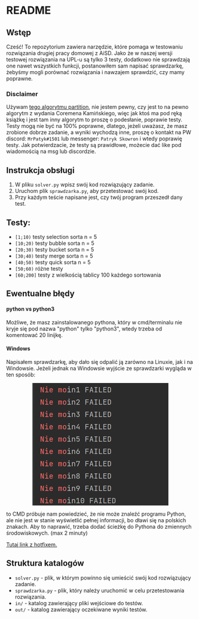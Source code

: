 # README

## Wstęp

Cześć! To repozytorium zawiera narzędzie, które pomaga w testowaniu rozwiązania drugiej pracy domowej z AiSD.
Jako że w naszej wersji testowej rozwiązania na UPL-u są tylko 3 testy, dodatkowo nie sprawdzają one nawet wszystkich funkcji,
postanowiłem sam napisać sprawdzarkę, żebyśmy mogli porównać rozwiązania i nawzajem sprawdzić, czy mamy poprawne.

### Disclaimer
Używam [tego algorytmu partition](https://imgur.com/a/xIP3Ysj), nie jestem pewny, czy jest to na pewno algorytm z wydania Coremena Kamińskiego,
więc jak ktoś ma pod ręką książkę i jest tam inny algorytm to proszę o podesłanie, poprawie testy.
Testy mogą nie być na 100% poprawne, dlatego, jeżeli uważasz, że masz zrobione dobrze zadanie,
a wyniki wychodzą inne,
proszę o kontakt na PW discord: `MrPatyk#1501` lub messenger: `Patryk Skowron`
i wtedy poprawię testy. Jak potwierdzacie, że testy są prawidłowe, możecie dać like pod wiadomością na msg lub discordzie.

## Instrukcja obsługi

1. W pliku `solver.py` wpisz swój kod rozwiązujący zadanie.
2. Uruchom plik `sprawdzarka.py`, aby przetestować swój kod.
3. Przy każdym teście napisane jest, czy twój program przeszedł dany test.

## Testy:

- `[1;10)` testy selection sorta n = 5
- `[10;20)` testy bubble sorta n = 5
- `[20;30)` testy bucket sorta n = 5
- `[30;40)` testy merge sorta n = 5 
- `[40;50)` testy quick sorta n = 5
- `[50;60)` różne testy
- `[60;200]` testy z wielkością tablicy 100 każdego sortowania


## Ewentualne błędy
#### python vs python3
Możliwe, że masz zainstalowanego pythona, który w cmd/terminalu nie kryje się
pod nazwa "python" tylko "python3", wtedy trzeba od komentować 20 linijkę.

#### Windows
Napisałem sprawdzarkę, aby dało się odpalić ją zarówno na Linuxie, jak i na Windowsie. Jeżeli jednak na Windowsie wyjście ze sprawdzarki wygląda w ten sposób:

<img src="windows.png" alt="zdjęcie" style="display: block; margin: 0 auto;">

to CMD próbuje nam powiedzieć, że nie może znaleźć programu Python, ale nie jest w stanie wyświetlić pełnej informacji, bo dławi się na polskich znakach. Aby to naprawić, trzeba dodać ścieżkę do Pythona do zmiennych środowiskowych. (max 2 minuty)

[Tutaj link z hotfixem.](https://inferiordatascience.com/jak-dodac-pythona-do-path-windows-10/)

## Struktura katalogów

- `solver.py` - plik, w którym powinno się umieścić swój kod rozwiązujący zadanie.
- `sprawdzarka.py` - plik, który należy uruchomić w celu przetestowania rozwiązania.
- `in/` - katalog zawierający pliki wejściowe do testów.
- `out/` - katalog zawierający oczekiwane wyniki testów.

